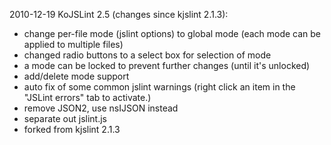 2010-12-19 KoJSLint 2.5 (changes since kjslint 2.1.3):

- change per-file mode (jslint options) to global mode (each mode can be applied to multiple files)
- changed radio buttons to a select box for selection of mode
- a mode can be locked to prevent further changes (until it's unlocked)
- add/delete mode support
- auto fix of some common jslint warnings (right click an item in the "JSLint errors" tab to activate.)
- remove JSON2, use nsIJSON instead
- separate out jslint.js
- forked from kjslint 2.1.3
